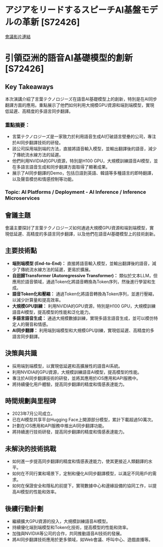 # アジアをリードするスピーチAI基盤モデルの革新 [S72426]
[會議影片連結](https://www.nvidia.com/gtc/session-catalog/?search=%E3%82%A2%E3%82%B7%E3%82%99%E3%82%A2%E3%82%92%E3%83%AA%E3%83%BC%E3%83%88%E3%82%99%E3%81%99%E3%82%8B%E3%82%B9%E3%83%92%E3%82%9A%E3%83%BC%E3%83%81AI%E5%9F%BA%E7%9B%A4%E3%83%A2%E3%83%86%E3%82%99%E3%83%AB%E3%81%AE%E9%9D%A9%E6%96%B0%20%5BS72426%5D&tab.catalogallsessionstab=16566177511100015Kus#/session/1727061162642001LR0l)
# 引領亞洲的語音AI基礎模型的創新 [S72426]

## Key Takeaways
本次演講介紹了言葉テクノロジーズ在語音AI基礎模型上的創新，特別是在AI同步翻譯方面的應用。重點展示了他們如何利用大規模GPU資源和端到端模型，實現低延遲、高精度的多語言同步翻譯。
### 重點摘要：
*   言葉テクノロジーズ是一家致力於利用語音生成AI打破語言壁壘的公司，專注於AI同步翻譯技術的研發。
*   該公司採用端到端的方法，直接將語音輸入模型，並輸出翻譯後的語音，減少了傳統流水線方法的延遲。
*   他們利用NVIDIA的GPU資源，特別是H100 GPU，大規模訓練語音AI模型，並在多語言語音生成和同步翻譯方面取得了顯著成果。
*   展示了AI同步翻譯的Demo，包括日語到英語、韓語等多種語言的即時翻譯，以及聲音模仿和情感控制等功能。
### Topic: AI Platforms / Deployment - AI Inference / Inference Microservices

## 會議主題
會議主要探討了言葉テクノロジーズ如何通過大規模GPU資源和端到端模型，實現低延遲、高精度的多語言同步翻譯，以及他們在語音AI基礎模型上的技術創新。

## 主要技術點
*   **端到端模型 (End-to-End)：** 直接將語音輸入模型，並輸出翻譯後的語音，減少了傳統流水線方法的延遲，更易於擴展。
*   **自迴歸Transformer (Autoregressive Transformer)：** 類似於文本LLM，但應用於語音領域，通過Token化將語音轉換為Token序列，然後進行學習和生成。
*   **語音Token化和壓縮：** 通過Token化將語音轉換為Token序列，並進行壓縮，以減少計算量和提高效率。
*   **大規模GPU訓練：** 利用NVIDIA的GPU資源，特別是H100 GPU，大規模訓練語音AI模型，提高模型的性能和泛化能力。
*   **多語言語音生成：** 通過大規模數據訓練，實現多語言語音生成，並可以模仿特定人的聲音和情感。
*   **AI同步翻譯：** 利用端到端模型和大規模GPU訓練，實現低延遲、高精度的多語言同步翻譯。

## 決策與共識
*   採用端到端模型，以實現低延遲和高擴展性的語音AI系統。
*   利用NVIDIA的GPU資源，大規模訓練語音AI模型，提高模型的性能。
*   專注於AI同步翻譯技術的研發，並將其應用於iOS應用和API服務中。
*   將持續優化用戶體驗，提高同步翻譯的精度和情感表達能力。

## 時間規劃與里程碑
*   2023年7月公司成立。
*   已在AI模型共享平台Hugging Face上開源部分模型，累計下載超過50萬次。
*   計劃在iOS應用和API服務中推出AI同步翻譯功能。
*   將持續進行技術研發，提高同步翻譯的精度和情感表達能力。

## 未解決的技術挑戰
*   如何進一步提高同步翻譯的精度和情感表達能力，使其更接近人類翻譯的水平。
*   如何在不同行業和場景下，定制和優化AI同步翻譯模型，以滿足不同用戶的需求。
*   如何在保證安全和隱私的前提下，實現數據中心和邊緣設備的協同工作，以提高AI模型的性能和效率。

## 後續行動計劃
*   繼續擴大GPU資源的投入，大規模訓練語音AI模型。
*   持續優化端到端模型和Token化技術，提高模型的性能和效率。
*   加強與NVIDIA等公司的合作，共同推動語音AI技術的發展。
*   將AI同步翻譯技術應用於更多領域，如Web會議、呼叫中心、遊戲直播等。

